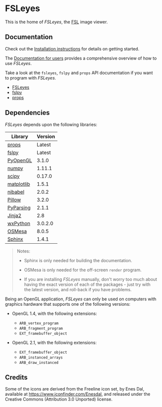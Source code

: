 FSLeyes
=======

This is the home of *FSLeyes*, the
 [FSL](http://fsl.fmrib.ox.ac.uk/fsl/fslwiki/) image viewer. 



Documentation
-------------


Check out the [Installation
instructions](https://git.fmrib.ox.ac.uk/paulmc/fsleyes/wikis/home) for
details on getting started.


The [Documentation for users](http://users.fmrib.ox.ac.uk/~paulmc/fsleyes/index.html)
provides a comprehensive overview of how to use *FSLeyes*.


Take a look at the `fsleyes`, `fslpy` and `props` API documentation if you
want to program with *FSLeyes*.

 - [FSLeyes](http://users.fmrib.ox.ac.uk/~paulmc/fsleyes_apidoc/index.html)
 - [fslpy](http://users.fmrib.ox.ac.uk/~paulmc/fslpy/index.html)
 - [props](http://users.fmrib.ox.ac.uk/~paulmc/props/index.html) 


Dependencies
------------


*FSLeyes* depends upon the following libraries:


| Library                                           | Version |
| ------------------------------------------------- | ------- |
| [props](https://git.fmrib.ox.ac.uk/paulmc/props/) | Latest  |
| [fslpy](https://git.fmrib.ox.ac.uk/paulmc/fslpy/) | Latest  |
| [PyOpenGL](http://pyopengl.sourceforge.net/)      | 3.1.0   |
| [numpy](http://www.numpy.org/)                    | 1.11.1  |
| [scipy](http://www.scipy.org/)                    | 0.17.0  |
| [matplotlib](http://matplotlib.org/)              | 1.5.1   |
| [nibabel](http://nipy.org/nibabel/)               | 2.0.2   |
| [Pillow](https://python-pillow.github.io/)        | 3.2.0   |
| [PyParsing](http://pyparsing.wikispaces.com/)     | 2.1.1   |
| [Jinja2](http://jinja.pocoo.org/)                 | 2.8     |
| [wxPython](http://wxpython.org/)                  | 3.0.2.0 |
| [OSMesa](http://mesa3d.org/)                      | 8.0.5   |
| [Sphinx](http://www.sphinx-doc.org/en/stable/)    | 1.4.1   |

 > Notes:
 >   - Sphinx is only needed for building the documentation.
 >
 >   - OSMesa is only needed for the off-screen `render` program.
 > 
 >   - If you are installing *FSLeyes* manually, don't worry too much about 
 >     having the exact version of each of the packages - just try with 
 >     the latest version, and roll-back if you have problems.


Being an OpenGL application, *FSLeyes* can only be used on computers
with graphics hardware that supports one of the following versions:

 - OpenGL 1.4, with the following extensions:
   - `ARB_vertex_program`
   - `ARB_fragment_program`
   - `EXT_framebuffer_object`

 - OpenGL 2.1, with the following extensions:
   - `EXT_framebuffer_object`
   - `ARB_instanced_arrays`
   - `ARB_draw_instanced`


Credits
-------


Some of the icons are derived from the Freeline icon set, by Enes Dal,
available at https://www.iconfinder.com/Enesdal, and released under the
Creative Commons (Attribution 3.0 Unported) license.
